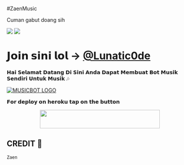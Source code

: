 #ZaenMusic

Cuman gabut doang sih 

<a href="https://t.me/SharingUserbot"><img src="https://img.shields.io/badge/Join-Telegram%20Channel-red.svg?logo=Telegram"></a>
<a href="https://t.me/SharingUserbot"><img src="https://img.shields.io/badge/Join-Telegram%20Group-blue.svg?logo=telegram"></a>

# 𝗝𝗼𝗶𝗻 𝘀𝗶𝗻𝗶 𝗹𝗼𝗹 -> [@Lunatic0de](https://t.me/Lunatic0de) 

𝗛𝗮𝗶 𝗦𝗲𝗹𝗮𝗺𝗮𝘁 𝗗𝗮𝘁𝗮𝗻𝗴 𝗗𝗶 𝗦𝗶𝗻𝗶 𝗔𝗻𝗱𝗮 𝗗𝗮𝗽𝗮𝘁 𝗠𝗲𝗺𝗯𝘂𝗮𝘁 𝗕𝗼𝘁 𝗠𝘂𝘀𝗶𝗸 𝗦𝗲𝗻𝗱𝗶𝗿𝗶 𝗨𝗻𝘁𝘂𝗸 𝗠𝘂𝘀𝗶𝗸 🎶


[![MUSICBOT LOGO](https://telegra.ph/file/a8825c4326efdbd317847.jpg)](https://t.me/SharingUserbot )


𝗙𝗼𝗿 𝗱𝗲𝗽𝗹𝗼𝘆 𝗼𝗻 𝗵𝗲𝗿𝗼𝗸𝘂 𝘁𝗮𝗽 𝗼𝗻 𝘁𝗵𝗲 𝗯𝘂𝘁𝘁𝗼𝗻 


<p align="center"><a href="https://heroku.com/deploy?template=https://github.com/Zaen-ubot/Music">
  <img src="https://img.shields.io/badge/Deploy%20To%20Heroku-aqua?style=flat&logo=heroku" width="325" height="50.100" /></a></p>

## CREDIT 🌺
```
Zaen
```

